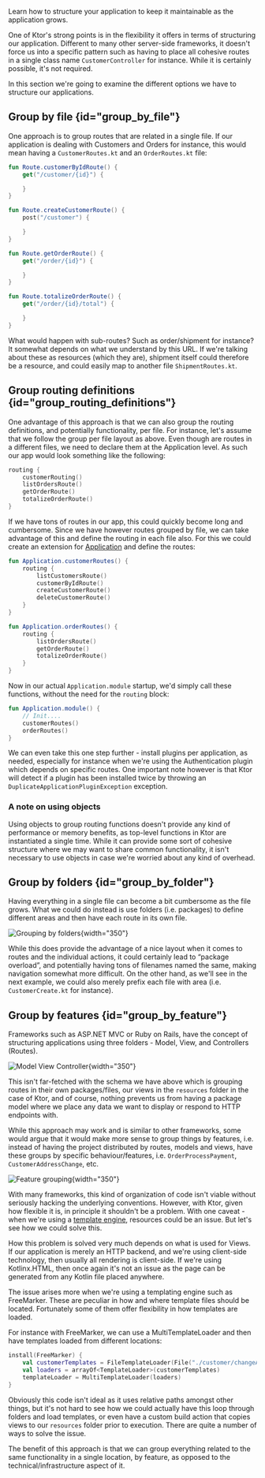 [//]: # (title: Application structure)

<excerpt>Learn how to structure your application to keep it maintainable as the application grows.</excerpt>

One of Ktor's strong points is in the flexibility it offers in terms of structuring our application. Different to many other server-side frameworks, it doesn't force us into a specific pattern such as having to place all cohesive routes in a single class name `CustomerController` for instance. While it is certainly possible, it's not required.

In this section we're going to examine the different options we have to structure our applications.

## Group by file {id="group_by_file"}

One approach is to group routes that are related in a single file. If our application is dealing with Customers and Orders for instance, this would mean having a `CustomerRoutes.kt` and an `OrderRoutes.kt` file:

<tabs>
<tab title="CustomerRoutes.kt">

```kotlin
fun Route.customerByIdRoute() {
    get("/customer/{id}") {

    }
}

fun Route.createCustomerRoute() {
    post("/customer") {

    }
}
```
</tab>
<tab title="OrderRoutes.kt">

```kotlin
fun Route.getOrderRoute() {
    get("/order/{id}") {

    }
}

fun Route.totalizeOrderRoute() {
    get("/order/{id}/total") {

    }
}
```
</tab>
</tabs>


What would happen with sub-routes? Such as order/shipment for instance? It somewhat depends on what we understand by this URL. 
If we're talking about these as resources (which they are), shipment itself could therefore be a resource, and could easily map 
to another file `ShipmentRoutes.kt`.

## Group routing definitions {id="group_routing_definitions"}

One advantage of this approach is that we can also group the routing definitions, and potentially functionality, per file. 
For instance, let's assume that we follow the group per file layout as above. Even though are routes in a different files, we need to declare them at the Application level. 
As such our app would look something like the following:

```kotlin
routing {
    customerRouting()
    listOrdersRoute()
    getOrderRoute()
    totalizeOrderRoute()
}
```

If we have tons of routes in our app, this could quickly become long and cumbersome. 
Since we have however routes grouped by file, we can take advantage of this and define the routing in each file also. 
For this we could create an extension for [Application](https://api.ktor.io/ktor-server/ktor-server-core/ktor-server-core/io.ktor.application/-application/index.html) and define the routes:

<tabs>
<tab title="CustomerRoutes.kt">

```kotlin
fun Application.customerRoutes() {
    routing {
        listCustomersRoute()
        customerByIdRoute()
        createCustomerRoute()
        deleteCustomerRoute()
    }    
}
```
</tab>
<tab title="OrderRoutes.kt">

```kotlin
fun Application.orderRoutes() {
    routing {
        listOrdersRoute()
        getOrderRoute()
        totalizeOrderRoute()
    }
}
```
</tab>
</tabs>



Now in our actual `Application.module` startup, we'd simply call these functions, without the need for the `routing` block:

```kotlin
fun Application.module() {
    // Init....
    customerRoutes()
    orderRoutes()
}
```

We can even take this one step further - install plugins per application, as needed, especially for instance when we're using 
the Authentication plugin which depends on specific routes. One important note however is that Ktor will detect if a 
plugin has been installed twice by throwing an `DuplicateApplicationPluginException` exception.

### A note on using objects

Using objects to group routing functions doesn't provide any kind of performance or memory benefits, as top-level functions in Ktor are 
instantiated a single time. While it can provide some sort of cohesive structure where we may want to share common functionality, it isn't 
necessary to use objects in case we're worried about any kind of overhead.

## Group by folders {id="group_by_folder"}

Having everything in a single file can become a bit cumbersome as the file grows. 
What we could do instead is use folders (i.e. packages) to define different areas and then have each route in its own file.

![Grouping by folders](ktor-routing-1.png){width="350"}

While this does provide the advantage of a nice layout when it comes to routes and the individual actions, it could certainly 
lead to “package overload”, and potentially having tons of filenames named the same, making navigation somewhat more difficult.
 On the other hand, as we'll see in the next example, we could also merely prefix each file with area (i.e. `CustomerCreate.kt` for instance).

## Group by features {id="group_by_feature"}

Frameworks such as ASP.NET MVC or Ruby on Rails, have the concept of structuring applications using three folders - Model, View, and Controllers (Routes).

![Model View Controller](ktor-routing-2.png){width="350"}


This isn't far-fetched with the schema we have above which is grouping routes in their own packages/files, our views in the `resources` folder in the case of Ktor, and of course, nothing prevents us from having a package model where we place any data we want to display or respond to HTTP endpoints with.

While this approach may work and is similar to other frameworks, some would argue that it would make more sense to group things by features, i.e. instead of having the project 
distributed by routes, models and views, have these groups by specific behaviour/features, i.e. `OrderProcessPayment`, `CustomerAddressChange`, etc.

![Feature grouping](ktor-routing-3.png){width="350"}

With many frameworks, this kind of organization of code isn't viable without seriously hacking the underlying conventions. However, with Ktor, given how flexible it is, 
in principle it shouldn't be a problem. With one caveat - when we're using a [template engine](Working_with_views.md), resources could be an issue. But let's see how we could solve this.

How this problem is solved very much depends on what is used for Views. If our application is merely an HTTP backend, and we're using client-side technology, then usually all rendering is 
client-side. If we're using Kotlinx.HTML, then once again it's not an issue as the page can be generated from any Kotlin file placed anywhere. 

The issue arises more when we're using a templating engine such as FreeMarker. These are peculiar in how and where template files should be located. 
Fortunately some of them offer flexibility in how templates are loaded.

For instance with FreeMarker, we can use a MultiTemplateLoader and then have templates loaded from different locations:

```kotlin
install(FreeMarker) {
    val customerTemplates = FileTemplateLoader(File("./customer/changeAddress"))
    val loaders = arrayOf<TemplateLoader>(customerTemplates)
    templateLoader = MultiTemplateLoader(loaders)
}
```

Obviously this code isn't ideal as it uses relative paths amongst other things, but it's not hard to see how we could actually have 
this loop through folders and load templates, or even have a custom build action that copies views to our `resources` folder prior to execution. 
There are quite a number of ways to solve the issue.

The benefit of this approach is that we can group everything related to the same functionality in a single location, by feature, as opposed to 
the technical/infrastructure aspect of it.